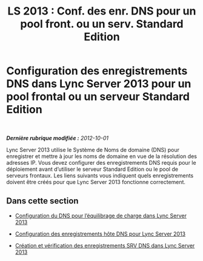 ﻿---
title: "LS 2013 : Conf. des enr. DNS pour un pool front. ou un serv. Standard Edition"
TOCTitle: Configuration des enregistrements DNS pour un pool frontal ou un serveur Standard Edition
ms:assetid: 02871f2f-6c99-49e6-b441-cd21b16d38ee
ms:mtpsurl: https://technet.microsoft.com/fr-fr/library/Gg398079(v=OCS.15)
ms:contentKeyID: 49296075
ms.date: 05/20/2016
mtps_version: v=OCS.15
ms.translationtype: HT
---

# Configuration des enregistrements DNS dans Lync Server 2013 pour un pool frontal ou un serveur Standard Edition

 

_**Dernière rubrique modifiée :** 2012-10-01_

Lync Server 2013 utilise le Système de Noms de domaine (DNS) pour enregistrer et mettre à jour les noms de domaine en vue de la résolution des adresses IP. Vous devez configurer des enregistrements DNS requis pour le déploiement avant d’utiliser le serveur Standard Edition ou le pool de serveurs frontaux. Les liens suivants vous indiquent quels enregistrements doivent être créés pour que Lync Server 2013 fonctionne correctement.

## Dans cette section

  - [Configuration du DNS pour l’équilibrage de charge dans Lync Server 2013](lync-server-2013-configure-dns-for-load-balancing.md)

  - [Configuration des enregistrements hôte DNS pour Lync Server 2013](lync-server-2013-configure-dns-host-records.md)

  - [Création et vérification des enregistrements SRV DNS dans Lync Server 2013](lync-server-2013-create-and-verify-dns-srv-records.md)

